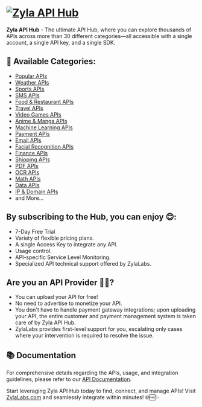 # [![Zyla API Hub](https://zylalabs.com/img/logo-removebg-preview.png)](https://zylalabs.com/)

<!--start: description-->

**Zyla API Hub** - The ultimate API Hub, where you can explore thousands of APIs across more than 30 different categories—all accessible with a single account, a single API key, and a single SDK.

<!--end: description-->

<!--start: docs-->

## 🌟 Available Categories:
- [Popular APIs](https://zylalabs.com/api-marketplace/popular)
- [Weather APIs](https://zylalabs.com/api-marketplace/weather)
- [Sports APIs](https://zylalabs.com/api-marketplace/sports)
- [SMS APIs](https://zylalabs.com/api-marketplace/sms)
- [Food & Restaurant APIs](https://zylalabs.com/api-marketplace/food+%26+restaurant)
- [Travel APIs](https://zylalabs.com/api-marketplace/travel)
- [Video Games APIs](https://zylalabs.com/api-marketplace/video+games)
- [Anime & Manga APIs](https://zylalabs.com/api-marketplace/anime+%26+manga)
- [Machine Learning APIs](https://zylalabs.com/api-marketplace/machine+learning)
- [Payment APIs](https://zylalabs.com/api-marketplace/payments)
- [Email APIs](https://zylalabs.com/api-marketplace/email)
- [Facial Recognition APIs](https://zylalabs.com/api-marketplace/facial+recognition)
- [Finance APIs](https://zylalabs.com/api-marketplace/finance)
- [Shipping APIs](https://zylalabs.com/api-marketplace/shipping)
- [PDF APIs](https://zylalabs.com/api-marketplace/pdf)
- [OCR APIs](https://zylalabs.com/api-marketplace/ocr)
- [Math APIs](https://zylalabs.com/api-marketplace/math)
- [Data APIs](https://zylalabs.com/api-marketplace/data)
- [IP & Domain APIs](https://zylalabs.com/api-marketplace/ip+%26+domain)
- and More...

## By subscribing to the Hub, you can enjoy 😊:

- 7-Day Free Trial
- Variety of flexible pricing plans.
- A single Access Key to integrate any API.
- Usage control.
- API-specific Service Level Monitoring.
- Specialized API technical support offered by ZylaLabs.

## Are you an API Provider 👨‍💻?
- You can upload your API for free!
- No need to advertise to monetize your API.
- You don't have to handle payment gateway integrations; upon uploading your API, the entire customer and payment management system is taken care of by Zyla API Hub.
- ZylaLabs provides first-level support for you, escalating only cases where your intervention is required to resolve the issue.

## 📚 Documentation

For comprehensive details regarding the APIs, usage, and integration guidelines, please refer to our [API Documentation](https://help.zylalabs.com).


Start leveraging Zyla API Hub today to find, connect, and manage APIs! Visit [ZylaLabs.com](https://zylalabs.com/api-marketplace) and seamlessly integrate within minutes! 🌐🆓✨
